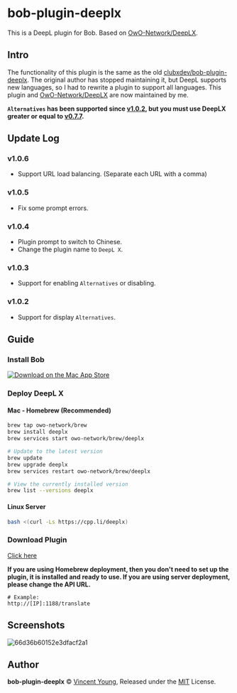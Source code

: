 # bob-plugin-deeplx
This is a DeepL plugin for Bob. Based on [OwO-Network/DeepLX](https://github.com/OwO-Network/DeepLX).

## Intro
The functionality of this plugin is the same as the old [clubxdev/bob-plugin-deeplx](https://github.com/clubxdev/bob-plugin-deeplx). 
The original author has stopped maintaining it, but DeepL supports new languages, so I had to rewrite a plugin to support all languages. This plugin and [OwO-Network/DeepLX](https://github.com/OwO-Network/DeepLX) are now maintained by me.

**`Alternatives` has been supported since [v1.0.2](https://github.com/missuo/bob-plugin-deeplx#v102), but you must use DeepLX greater or equal to [v0.7.7](https://github.com/OwO-Network/DeepLX).**

## Update Log
### v1.0.6
- Support URL load balancing. (Separate each URL with a comma)

### v1.0.5
- Fix some prompt errors.

### v1.0.4
- Plugin prompt to switch to Chinese.
- Change the plugin name to `DeepL X`.

### v1.0.3
- Support for enabling `Alternatives` or disabling.

### v1.0.2
- Support for display `Alternatives`.

## Guide
### Install Bob
[![Download on the Mac App Store](https://cdn.ripperhe.com/oss/master/2022/0626/Download_on_the_Mac_App_Store_Badge_US-UK_RGB_blk_092917.svg)](https://apps.apple.com/cn/app/id1630034110#?platform=mac)

### Deploy DeepL X
#### Mac - Homebrew (Recommended)
```bash
brew tap owo-network/brew
brew install deeplx
brew services start owo-network/brew/deeplx

# Update to the latest version
brew update
brew upgrade deeplx
brew services restart owo-network/brew/deeplx

# View the currently installed version
brew list --versions deeplx
```
#### Linux Server
```bash
bash <(curl -Ls https://cpp.li/deeplx)
```

### Download Plugin
[Click here](https://github.com/missuo/bob-plugin-deeplx/releases)

**If you are using Homebrew deployment, then you don't need to set up the plugin, it is installed and ready to use. If you are using server deployment, please change the API URL.**
 ```
 # Example:
 http://[IP]:1188/translate
 ```

## Screenshots
![66d36b60152e3dfacf2a1](https://missuo.ru/file/66d36b60152e3dfacf2a1.png)

## Author
**bob-plugin-deeplx** © [Vincent Young](https://github.com/missuo), Released under the [MIT](./LICENSE) License.<br>
